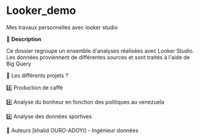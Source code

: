 # Looker_demo

Mes travaux personnelles avec looker studio

🔮 **Description**

Ce dossier regroupe un ensemble d'analyses réalisées avec Looker Studio.
Les données proviennent de différentes sources et sont traités à l'aide de Big Query

🚀 Les différents projets ?

4️⃣ Production de caffé 

4️⃣ Analyse du bonheur en fonction des politiques au venezuela 

4️⃣ Analyse des données sportives 

👥 Auteurs
[khalid OURO-ADOYI] - Ingénieur données
